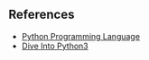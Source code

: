 ## References

+ [Python Programming Language](https://www.geeksforgeeks.org/python-programming-language/)
+ [Dive Into Python3](http://bigsec.net/b52/dive-into-python3/index.html)


